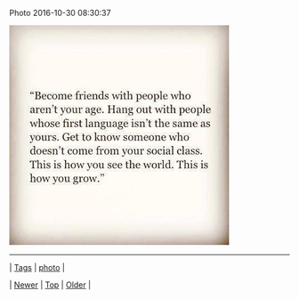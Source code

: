 <!--
title: Photo 2016-10-30 08
date: 2020-06-28T15:27:00.133Z
tags: photo
-->


Photo 2016-10-30 08:30:37

![](152500491795-0.jpg)

<!--BOTTOM-POST-NAVIGATION-->
---

| [Tags](tags.md) | [photo](tag-photo.md) |

| [Newer](152471456889.md) | [Top](index.md) | [Older](152506498852.md) |